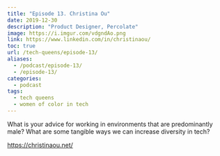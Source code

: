 ```yaml
---
title: "Episode 13. Christina Ou"
date: 2019-12-30
description: "Product Designer, Percolate"
image: https://i.imgur.com/vdgndAo.png
link: https://www.linkedin.com/in/christinaou/
toc: true
url: /tech-queens/episode-13/
aliases:
  - /podcast/episode-13/
  - /episode-13/
categories:
  - podcast
tags:
  - tech queens
  - women of color in tech
---
```


What is your advice for working in environments that are predominantly male? What are some tangible ways we can increase diversity in tech?

https://christinaou.net/
